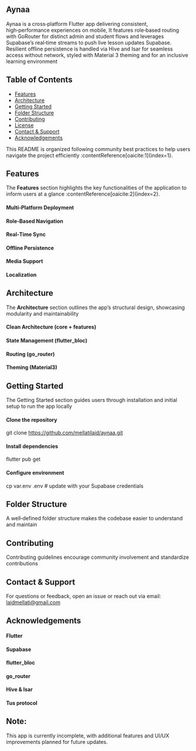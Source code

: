 ## Aynaa

Aynaa is a cross‑platform Flutter app delivering consistent, high‑performance experiences on mobile,
It features role‑based routing with GoRouter for distinct admin and student flows and leverages Supabase’s real‑time streams to push live lesson updates 
Supabase.
Resilient offline persistence is handled via Hive and Isar for seamless access without network, styled with Material 3 theming and  for an inclusive learning environment

## Table of Contents

- [Features](#features)  
- [Architecture](#architecture)  
- [Getting Started](#getting‑started)  
- [Folder Structure](#folder‑structure)  
- [Contributing](#contributing)  
- [License](#license)  
- [Contact & Support](#contact‑support)  
- [Acknowledgements](#acknowledgements)  

This README is organized following community best practices to help users navigate the project efficiently :contentReference[oaicite:1]{index=1}.

## Features

The **Features** section highlights the key functionalities of the application to inform users at a glance :contentReference[oaicite:2]{index=2}.

#### Multi‑Platform Deployment
#### Role‑Based Navigation
#### Real‑Time Sync
#### Offline Persistence
#### Media Support
#### Localization

## Architecture
The **Architecture** section outlines the app’s structural design, showcasing modularity and maintainability
#### Clean Architecture (core + features)
#### State Management (flutter_bloc)
#### Routing (go_router)
#### Theming (Material3)

## Getting Started
The Getting Started section guides users through installation and initial setup to run the app locally

#### Clone the repository
git clone https://github.com/mellatilaid/aynaa.git

#### Install dependencies
flutter pub get

#### Configure environment
cp var.env .env  # update with your Supabase credentials

## Folder Structure
A well‑defined folder structure makes the codebase easier to understand and maintain

## Contributing
Contributing guidelines encourage community involvement and standardize contributions

## Contact & Support
For questions or feedback, open an issue or reach out via email: laidmellati@gmail.com

## Acknowledgements

#### Flutter
#### Supabase
#### flutter_bloc
#### go_router
#### Hive & Isar
#### Tus protocol

## Note: 
This app is currently incomplete, with additional features and UI/UX improvements planned for future updates.

